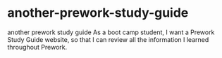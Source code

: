 # another-prework-study-guide
another prework study guide
As a boot camp student,
I want a Prework Study Guide website,
so that I can review all the information I learned throughout Prework.
